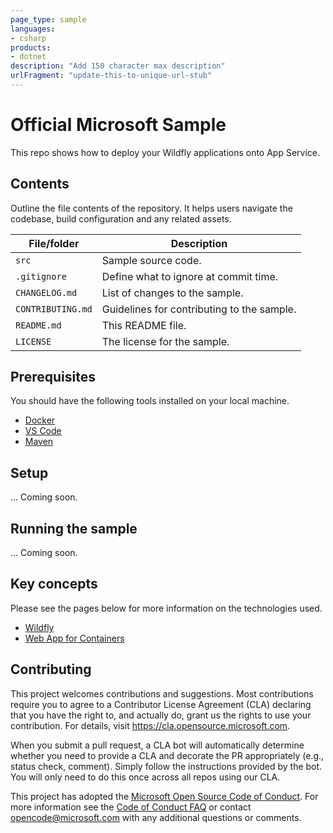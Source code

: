 ```yaml
---
page_type: sample
languages:
- csharp
products:
- dotnet
description: "Add 150 character max description"
urlFragment: "update-this-to-unique-url-stub"
---
```


# Official Microsoft Sample

<!-- 
Guidelines on README format: https://review.docs.microsoft.com/help/onboard/admin/samples/concepts/readme-template?branch=master

Guidance on onboarding samples to docs.microsoft.com/samples: https://review.docs.microsoft.com/help/onboard/admin/samples/process/onboarding?branch=master

Taxonomies for products and languages: https://review.docs.microsoft.com/new-hope/information-architecture/metadata/taxonomies?branch=master
-->

This repo shows how to deploy your Wildfly applications onto App Service.

## Contents

Outline the file contents of the repository. It helps users navigate the codebase, build configuration and any related assets.

| File/folder       | Description                                |
|-------------------|--------------------------------------------|
| `src`             | Sample source code.                        |
| `.gitignore`      | Define what to ignore at commit time.      |
| `CHANGELOG.md`    | List of changes to the sample.             |
| `CONTRIBUTING.md` | Guidelines for contributing to the sample. |
| `README.md`       | This README file.                          |
| `LICENSE`         | The license for the sample.                |

## Prerequisites

You should have the following tools installed on your local machine.

- [Docker](https://docs.docker.com/install/)
- [VS Code](https://code.visualstudio.com/)
- [Maven](https://maven.apache.org/download.cgi)

## Setup

... Coming soon.
<!--
Explain how to prepare the sample once the user clones or downloads the repository. The section should outline every step necessary to install dependencies and set up any settings (for example, API keys and output folders).
-->

## Running the sample

... Coming soon.

<!-- 
Outline step-by-step instructions to execute the sample and see its output. Include steps for executing the sample from the IDE, starting specific services in the Azure portal or anything related to the overall launch of the code.
-->

## Key concepts

Please see the pages below for more information on the technologies used.

- [Wildfly](https://www.wildfly.org/)
- [Web App for Containers](https://azure.microsoft.com/services/app-service/containers/)

## Contributing

This project welcomes contributions and suggestions.  Most contributions require you to agree to a
Contributor License Agreement (CLA) declaring that you have the right to, and actually do, grant us
the rights to use your contribution. For details, visit https://cla.opensource.microsoft.com.

When you submit a pull request, a CLA bot will automatically determine whether you need to provide
a CLA and decorate the PR appropriately (e.g., status check, comment). Simply follow the instructions
provided by the bot. You will only need to do this once across all repos using our CLA.

This project has adopted the [Microsoft Open Source Code of Conduct](https://opensource.microsoft.com/codeofconduct/).
For more information see the [Code of Conduct FAQ](https://opensource.microsoft.com/codeofconduct/faq/) or
contact [opencode@microsoft.com](mailto:opencode@microsoft.com) with any additional questions or comments.
